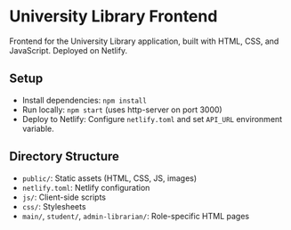 # University Library Frontend

Frontend for the University Library application, built with HTML, CSS, and JavaScript. Deployed on Netlify.

## Setup
- Install dependencies: `npm install`
- Run locally: `npm start` (uses http-server on port 3000)
- Deploy to Netlify: Configure `netlify.toml` and set `API_URL` environment variable.

## Directory Structure
- `public/`: Static assets (HTML, CSS, JS, images)
- `netlify.toml`: Netlify configuration
- `js/`: Client-side scripts
- `css/`: Stylesheets
- `main/`, `student/`, `admin-librarian/`: Role-specific HTML pages